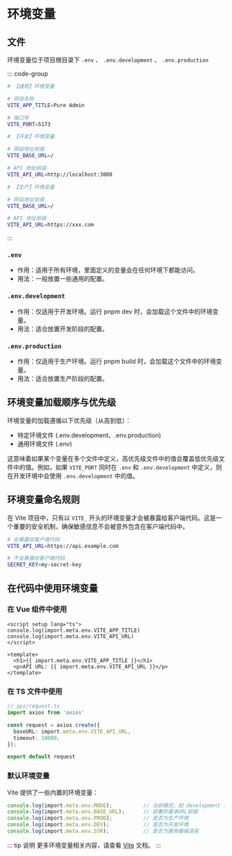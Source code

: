 # 环境变量

## 文件

环境变量位于项目根目录下 `.env` 、 `.env.development` 、 `.env.production`

::: code-group
```bash [.env]
# 【通用】环境变量

# 项目名称
VITE_APP_TITLE=Pure Admin

# 端口号
VITE_PORT=5173
```

```bash [.env.development]
# 【开发】环境变量

# 网站地址前缀
VITE_BASE_URL=/

# API 地址前缀
VITE_API_URL=http://localhost:3000
```

```bash [.env.production]
# 【生产】环境变量

# 网站地址前缀
VITE_BASE_URL=/

# API 地址前缀
VITE_API_URL=https://xxx.com
```
:::

### `.env`

- 作用：适用于所有环境，里面定义的变量会在任何环境下都能访问。
- 用法：一般放置一些通用的配置。

### `.env.development`

- 作用：仅适用于开发环境。运行 pnpm dev 时，会加载这个文件中的环境变量。
- 用法：适合放置开发阶段的配置。

### `.env.production`

- 作用：仅适用于生产环境。运行 pnpm build 时，会加载这个文件中的环境变量。
- 用法：适合放置生产阶段的配置。

## 环境变量加载顺序与优先级

环境变量的加载遵循以下优先级（从高到低）：

- 特定环境文件 (.env.development、.env.production)
- 通用环境文件 (.env)

这意味着如果某个变量在多个文件中定义，高优先级文件中的值会覆盖低优先级文件中的值。例如，如果 `VITE_PORT` 同时在 `.env` 和 `.env.development` 中定义，则在开发环境中会使用 `.env.development` 中的值。

## 环境变量命名规则

在 Vite 项目中，只有以 `VITE_` 开头的环境变量才会被暴露给客户端代码。这是一个重要的安全机制，确保敏感信息不会被意外包含在客户端代码中。

``` bash
# 会暴露给客户端代码
VITE_API_URL=https://api.example.com

# 不会暴露给客户端代码
SECRET_KEY=my-secret-key
```

## 在代码中使用环境变量

### 在 Vue 组件中使用

``` vue
<script setup lang="ts">
console.log(import.meta.env.VITE_APP_TITLE)
console.log(import.meta.env.VITE_API_URL)
</script>

<template>
  <h1>{{ import.meta.env.VITE_APP_TITLE }}</h1>
  <p>API URL: {{ import.meta.env.VITE_API_URL }}</p>
</template>
```

### 在 TS 文件中使用

``` ts
// api/request.ts
import axios from 'axios'

const request = axios.create({
  baseURL: import.meta.env.VITE_API_URL,
  timeout: 10000,
});

export default request
```

### 默认环境变量

Vite 提供了一些内置的环境变量：

``` ts
console.log(import.meta.env.MODE);          // 当前模式，如 development 或 production
console.log(import.meta.env.BASE_URL);      // 部署的基本URL前缀
console.log(import.meta.env.PROD);          // 是否为生产环境
console.log(import.meta.env.DEV);           // 是否为开发环境
console.log(import.meta.env.SSR);           // 是否为服务器端渲染
```

::: tip 说明
更多环境变量相关内容，请查看 [Vite](https://cn.vitejs.dev/guide/env-and-mode.html) 文档。
:::
